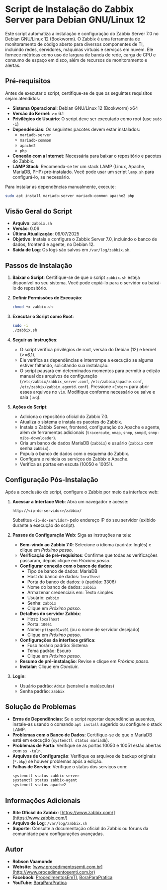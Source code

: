 # Script de Instalação do Zabbix Server para Debian GNU/Linux 12

Este script automatiza a instalação e configuração do Zabbix Server 7.0 no Debian GNU/Linux 12 (Bookworm). O Zabbix é uma ferramenta de monitoramento de código aberto para diversos componentes de TI, incluindo redes, servidores, máquinas virtuais e serviços em nuvem. Ele fornece métricas como uso de largura de banda de rede, carga de CPU e consumo de espaço em disco, além de recursos de monitoramento e alertas.

## Pré-requisitos

Antes de executar o script, certifique-se de que os seguintes requisitos sejam atendidos:

- **Sistema Operacional**: Debian GNU/Linux 12 (Bookworm) x64
- **Versão do Kernel**: >= 6.1
- **Privilégios de Usuário**: O script deve ser executado como root (use `sudo -i`)
- **Dependências**: Os seguintes pacotes devem estar instalados:
  - `mariadb-server`
  - `mariadb-common`
  - `apache2`
  - `php`
- **Conexão com a Internet**: Necessária para baixar o repositório e pacotes do Zabbix.
- **LAMP Stack**: Recomenda-se ter um stack LAMP (Linux, Apache, MariaDB, PHP) pré-instalado. Você pode usar um script `lamp.sh` para configurá-lo, se necessário.

Para instalar as dependências manualmente, execute:
```bash
sudo apt install mariadb-server mariadb-common apache2 php
```

## Visão Geral do Script

- **Arquivo**: `zabbix.sh`
- **Versão**: 0.06
- **Última Atualização**: 09/07/2025
- **Objetivo**: Instala e configura o Zabbix Server 7.0, incluindo o banco de dados, frontend e agente, no Debian 12.
- **Saída de Log**: Os logs são salvos em `/var/log/zabbix.sh`.

## Passos de Instalação

1. **Baixar o Script**:
   Certifique-se de que o script `zabbix.sh` esteja disponível no seu sistema. Você pode copiá-lo para o servidor ou baixá-lo do repositório.

2. **Definir Permissões de Execução**:
   ```bash
   chmod +x zabbix.sh
   ```

3. **Executar o Script como Root**:
   ```bash
   sudo -i
   ./zabbix.sh
   ```

4. **Seguir as Instruções**:
   - O script verifica privilégios de root, versão do Debian (12) e kernel (>=6.1).
   - Ele verifica as dependências e interrompe a execução se alguma estiver faltando, solicitando sua instalação.
   - O script pausará em determinados momentos para permitir a edição manual dos arquivos de configuração (`/etc/zabbix/zabbix_server.conf`, `/etc/zabbix/apache.conf`, `/etc/zabbix/zabbix_agentd.conf`). Pressione `<Enter>` para abrir esses arquivos no `vim`. Modifique conforme necessário ou salve e saia (`:wq`).

5. **Ações do Script**:
   - Adiciona o repositório oficial do Zabbix 7.0.
   - Atualiza o sistema e instala os pacotes do Zabbix.
   - Instala o Zabbix Server, frontend, configuração do Apache e agente, além de ferramentas adicionais (`traceroute`, `nmap`, `snmp`, `snmpd`, `snmp-mibs-downloader`).
   - Cria um banco de dados MariaDB (`zabbix`) e usuário (`zabbix` com senha `zabbix`).
   - Popula o banco de dados com o esquema do Zabbix.
   - Configura e reinicia os serviços do Zabbix e Apache.
   - Verifica as portas em escuta (10050 e 10051).

## Configuração Pós-Instalação

Após a conclusão do script, configure o Zabbix por meio da interface web:

1. **Acessar a Interface Web**:
   Abra um navegador e acesse:
   ```
   http://<ip-do-servidor>/zabbix/
   ```
   Substitua `<ip-do-servidor>` pelo endereço IP do seu servidor (exibido durante a execução do script).

2. **Passos de Configuração Web**:
   Siga as instruções na tela:
   - **Bem-vindo ao Zabbix 7.0**: Selecione o idioma (padrão: Inglês) e clique em *Próximo passo*.
   - **Verificação de pré-requisitos**: Confirme que todas as verificações passaram, depois clique em *Próximo passo*.
   - **Configurar conexão com o banco de dados**:
     - Tipo de banco de dados: MariaDB
     - Host do banco de dados: `localhost`
     - Porta do banco de dados: `0` (padrão: 3306)
     - Nome do banco de dados: `zabbix`
     - Armazenar credenciais em: Texto simples
     - Usuário: `zabbix`
     - Senha: `zabbix`
     - Clique em *Próximo passo*.
   - **Detalhes do servidor Zabbix**:
     - Host: `localhost`
     - Porta: `10051`
     - Nome: `ptispo01ws01` (ou o nome de servidor desejado)
     - Clique em *Próximo passo*.
   - **Configurações da interface gráfica**:
     - Fuso horário padrão: Sistema
     - Tema padrão: Escuro
     - Clique em *Próximo passo*.
   - **Resumo de pré-instalação**: Revise e clique em *Próximo passo*.
   - **Instalar**: Clique em *Concluir*.

3. **Login**:
   - Usuário padrão: `Admin` (sensível a maiúsculas)
   - Senha padrão: `zabbix`

## Solução de Problemas

- **Erros de Dependências**: Se o script reportar dependências ausentes, instale-as usando o comando `apt install` sugerido ou configure o stack LAMP.
- **Problemas com o Banco de Dados**: Certifique-se de que o MariaDB está em execução (`systemctl status mariadb`).
- **Problemas de Porta**: Verifique se as portas 10050 e 10051 estão abertas com `ss -tuln`.
- **Arquivos de Configuração**: Verifique os arquivos de backup originais (`*.bkp`) se houver problemas após a edição.
- **Falhas de Serviço**: Verifique o status dos serviços com:
  ```bash
  systemctl status zabbix-server
  systemctl status zabbix-agent
  systemctl status apache2
  ```

## Informações Adicionais

- **Site Oficial do Zabbix**: [https://www.zabbix.com/](https://www.zabbix.com/)
- **Arquivo de Log**: `/var/log/zabbix.sh`
- **Suporte**: Consulte a documentação oficial do Zabbix ou fóruns da comunidade para configurações avançadas.

## Autor

- **Robson Vaamonde**
- **Website**: [www.procedimentosemti.com.br](http://www.procedimentosemti.com.br)
- **Facebook**: [ProcedimentosEmTI](https://facebook.com/ProcedimentosEmTI), [BoraParaPratica](https://facebook.com/BoraParaPratica)
- **YouTube**: [BoraParaPratica](https://youtube.com/BoraParaPratica)